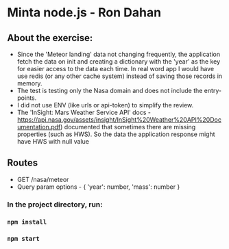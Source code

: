 # Minta node.js - Ron Dahan

## About the exercise:
- Since the 'Meteor landing' data not changing frequently, the application fetch the data on init and creating a dictionary with the 'year' as the key for easier access to the data each time.
In real word app I would have use redis (or any other cache system) instead of saving those records in memory.
- The test is testing only the Nasa domain and does not include the entry-points.
- I did not use ENV (like urls or api-token) to simplify the review.
- The 'InSight: Mars Weather Service API' docs - https://api.nasa.gov/assets/insight/InSight%20Weather%20API%20Documentation.pdf) documented that sometimes there are missing properties (such as HWS). So the data the application response might have HWS with null value 
 

## Routes
- GET /nasa/meteor 
- Query param options - { 'year': number, 'mass': number }


### In the project directory, run:

### `npm install`
### `npm start`
